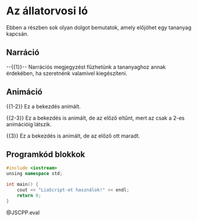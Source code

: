 <!--
author:    Németh Gábor
languange: hu-hu
narrator:  Hungarian Female
version:   1.0
email:     gnemeth@inf.u-szeged.hu
import: https://raw.githubusercontent.com/liaTemplates/JSCPP/master/README.md
-->

# Az állatorvosi ló

Ebben a részben sok olyan dolgot bemutatok, amely előjöhet egy tananyag kapcsán.

## Narráció


--{{1}}--
Narrációs megjegyzést fűzhetünk a tananyaghoz annak érdekében, ha szeretnénk valamivel kiegészíteni.

## Animáció

{{1-2}}
Ez a bekezdés animált.

{{2-3}}
Ez a bekezdés is animált, de az előző eltűnt, mert az csak a 2-es animációig látszik.

{{3}}
Ez a bekezdés is animált, de az előző ott maradt.

## Programkód blokkok 

```cpp 
#include <iostream>
unsing namespace std;

int main() {
    cout << "LiaScript-et használok!" << endl;
    return 0;
}
```
@JSCPP.eval


